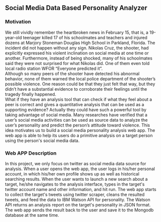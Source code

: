 ## Social Media Data Based Personality Analyzer

### Motivation
We still vividly remember the heartbroken news in February 15, that is, a 19-year-old teenager killed 17 of his schoolmates and teachers and injured dozens at Marjory Stoneman Douglas High School in
Parkland, Florida. The incident did not happen without any sign. Nikolas Cruz, the shooter, had explicitly expressed his violent inclination on social media at one time or another. Furthermore, instead of being shocked, many of his schoolmates said they were not surprised for what Nikolas did. One of them even told local radio station WFOR “Everyone predicted it”.  
Although so many peers of the shooter have detected his abnormal behavior, none of them warned the
local police department of the shooter’s possible violence. One reason could be that they just felt that way, but they didn’t have a substantial evidence to corroborate their feelings until the tragedy finally happened.  
What if they have an analysis tool that can check if what they feel about a peer is correct and gives a
quantitative analysis that can be used as a supporting evidence? Actually they could have such a
powerful tool by taking advantage of social media. Many researches have verified that a user’s social
media activities can be used as source data to analyze the user’s personality and predict the person’s attitude toward violence. This idea motivates us to build a social media personality analysis web app. The web app is able to help its users do a primitive analysis on a target person using the person's social
media data.

### Web APP Description
In this project, we only focus on twitter as social media data source for analysis. When a user opens the web app, the user logs in his/her personal account, in which his/her own profile shows up as well as historical searching results. When the user wants to launch a new search about a target, he/she navigates to the analysis interface, types in the target's twitter account name and other information, and hit run. The web app starts to collect the target's tweets using twitter scraper, cleans the resulted tweets, and feed the data to IBM Watson API for personality. The Watson API returns an analysis report on the target's personality in JSON format. The web app sends the result back to the user and save it to the Mongodb database at the same time.
